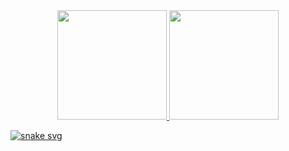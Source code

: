 <div align="center">
  <a href="https://github.com/Nerfandao">
  <img height="175em" src="https://github-readme-stats.vercel.app/api?username=Nerfandao&show_icons=true&theme=dracula&include_all_commits=true&count_private=true"/>
  <img height="175em" src="https://github-readme-stats.vercel.app/api/top-langs/?username=Nerfandao&layout=compact&langs_count=7&theme=dracula"/>
</div>

  ![snake svg](https://github.com/Nerfandao/Nerfandao/blob/output/github-contribution-grid-snake.svg)
